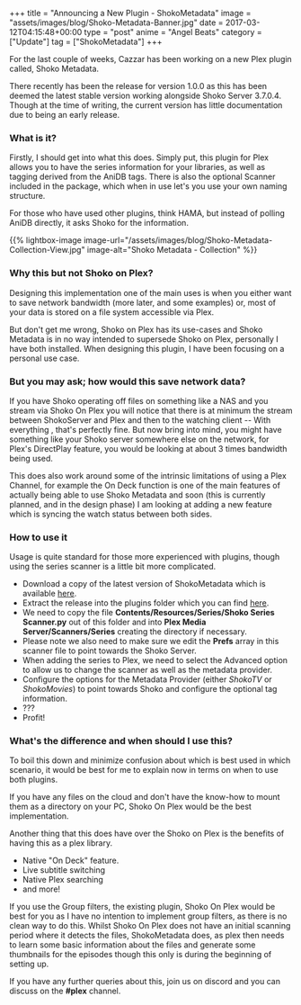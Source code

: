 +++
title = "Announcing a New Plugin - ShokoMetadata"
image = "assets/images/blog/Shoko-Metadata-Banner.jpg"
date = 2017-03-12T04:15:48+00:00
type = "post"
anime = "Angel Beats"
category = ["Update"]
tag = ["ShokoMetadata"]
+++

For the last couple of weeks, Cazzar has been working on a new Plex plugin called, Shoko Metadata.

There recently has been the release for version 1.0.0 as this has been deemed the latest stable version working alongside Shoko Server 3.7.0.4. Though at the time of writing, the current version has little documentation due to being an early release.

### What is it?

Firstly, I should get into what this does. Simply put, this plugin for Plex allows you to have the series information for your libraries, as well as tagging derived from the AniDB tags. There is also the optional Scanner included in the package, which when in use let's you use your own naming structure.

For those who have used other plugins, think HAMA, but instead of polling AniDB directly, it asks Shoko for the information.

{{% lightbox-image image-url="/assets/images/blog/Shoko-Metadata-Collection-View.jpg" image-alt="Shoko Metadata - Collection" %}}

### Why this but not Shoko on Plex?

Designing this implementation one of the main uses is when you either want to save network bandwidth (more later, and some examples) or, most of your data is stored on a file system accessible via Plex.

But don't get me wrong, Shoko on Plex has its use-cases and Shoko Metadata is in no way intended to supersede Shoko on Plex, personally I have both installed. When designing this plugin, I have been focusing on a personal use case.

### But you may ask; how would this save network data?

If you have Shoko operating off files on something like a NAS and you stream via Shoko On Plex you will notice that there is at minimum the stream between ShokoServer and Plex and then to the watching client -- With everything , that's perfectly fine. But now bring into mind, you might have something like your Shoko server somewhere else on the network, for Plex's DirectPlay feature, you would be looking at about 3 times bandwidth being used.

This does also work around some of the intrinsic limitations of using a Plex Channel, for example the On Deck function is one of the main features of actually being able to use Shoko Metadata and soon (this is currently planned, and in the design phase) I am looking at adding a new feature which is syncing the watch status between both sides.

### How to use it

Usage is quite standard for those more experienced with plugins, though using the series scanner is a little bit more complicated.

*   Download a copy of the latest version of ShokoMetadata which is available [here](https://github.com/Cazzar/ShokoMetadata.bundle/releases).
*   Extract the release into the plugins folder which you can find [here](https://support.plex.tv/hc/en-us/articles/201106098-How-do-I-find-the-Plug-Ins-folder-).
*   We need to copy the file **Contents/Resources/Series/Shoko Series Scanner.py** out of this folder and into **Plex Media Server/Scanners/Series** creating the directory if necessary.
*   Please note we also need to make sure we edit the **Prefs** array in this scanner file to point towards the Shoko Server.
*   When adding the series to Plex, we need to select the Advanced option to allow us to change the scanner as well as the metadata provider.
*   Configure the options for the Metadata Provider (either _ShokoTV_ or _ShokoMovies_) to point towards Shoko and configure the optional tag information.
*   ???
*   Profit!

### What's the difference and when should I use this?

To boil this down and minimize confusion about which is best used in which scenario, it would be best for me to explain now in terms on when to use both plugins.

If you have any files on the cloud and don't have the know-how to mount them as a directory on your PC, Shoko On Plex would be the best implementation.

Another thing that this does have over the Shoko on Plex is the benefits of having this as a plex library.

*   Native "On Deck" feature.
*   Live subtitle switching
*   Native Plex searching
*   and more!

If you use the Group filters, the existing plugin, Shoko On Plex would be best for you as I have no intention to implement group filters, as there is no clean way to do this. Whilst Shoko On Plex does not have an initial scanning period where it detects the files, ShokoMetadata does, as plex then needs to learn some basic information about the files and generate some thumbnails for the episodes though this only is during the beginning of setting up.

If you have any further queries about this, join us on discord and you can discuss on the **#plex** channel.